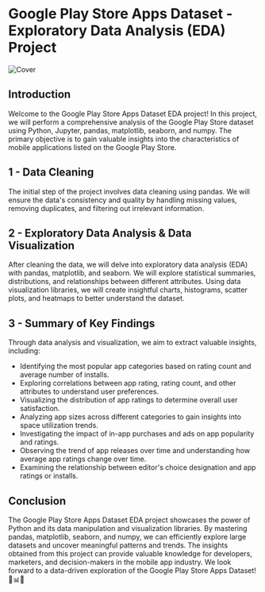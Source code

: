 # Google Play Store Apps Dataset - Exploratory Data Analysis (EDA) Project
![Cover](https://github.com/nashaat29/Google-Play-Store-EDA/assets/138555343/f9d586ed-e327-41d2-b011-6e7585febe4e)
## Introduction

Welcome to the Google Play Store Apps Dataset EDA project! In this project, we will perform a comprehensive analysis of the Google Play Store dataset using Python, Jupyter, pandas, matplotlib, seaborn, and numpy. The primary objective is to gain valuable insights into the characteristics of mobile applications listed on the Google Play Store.

## 1 - Data Cleaning

The initial step of the project involves data cleaning using pandas. We will ensure the data's consistency and quality by handling missing values, removing duplicates, and filtering out irrelevant information.

## 2 - Exploratory Data Analysis & Data Visualization

After cleaning the data, we will delve into exploratory data analysis (EDA) with pandas, matplotlib, and seaborn. We will explore statistical summaries, distributions, and relationships between different attributes. Using data visualization libraries, we will create insightful charts, histograms, scatter plots, and heatmaps to better understand the dataset.

## 3 - Summary of Key Findings

Through data analysis and visualization, we aim to extract valuable insights, including:

- Identifying the most popular app categories based on rating count and average number of installs.
- Exploring correlations between app rating, rating count, and other attributes to understand user preferences.
- Visualizing the distribution of app ratings to determine overall user satisfaction.
- Analyzing app sizes across different categories to gain insights into space utilization trends.
- Investigating the impact of in-app purchases and ads on app popularity and ratings.
- Observing the trend of app releases over time and understanding how average app ratings change over time.
- Examining the relationship between editor's choice designation and app ratings or installs.

## Conclusion

The Google Play Store Apps Dataset EDA project showcases the power of Python and its data manipulation and visualization libraries. By mastering pandas, matplotlib, seaborn, and numpy, we can efficiently explore large datasets and uncover meaningful patterns and trends. The insights obtained from this project can provide valuable knowledge for developers, marketers, and decision-makers in the mobile app industry. We look forward to a data-driven exploration of the Google Play Store Apps Dataset! 🚀📊📱
